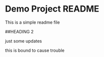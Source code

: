 # Demo Project README

This is a simple readme file

##HEADING 2

just some updates

this is bound to cause trouble
